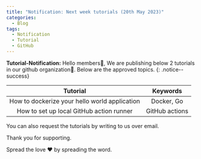 ```yaml
---
title: "Notification: Next week tutorials (20th May 2023)"
categories:
  - Blog
tags:
  - Notification
  - Tutorial
  - GitHub
---
```


**Tutorial-Notification:** Hello members👋, We are publishing below 2 tutorials in our github organization🏫. Below are the approved topics.
{: .notice--success}

| **Tutorial** | **Keywords** |
|:-----:|:-----:|
| How to dockerize your hello world application | Docker, Go|
| How to set up local GitHub action runner       | GitHub actions |

You can also request the tutorials by writing to us over email.

Thank you for supporting.

Spread the love ❤️ by spreading the word.
